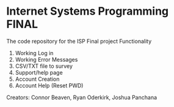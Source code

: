 # Internet Systems Programming FINAL
The code repository for the ISP Final project
Functionality
1. Working Log in 
2. Working Error Messages
3. CSV/TXT file to survey
4. Support/help page
5. Account Creation
6. Account Help (Reset PWD)


Creators: Connor Beaven, Ryan Oderkirk, Joshua Panchana
